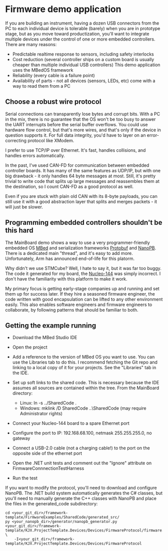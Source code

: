 # Firmware demo application

If you are building an instrument, having a dozen USB connectors from the PC to each
individual device is tolerable (barely) when you are in prototype stage, but as you move
toward productization, you'll want to integrate multiple devices under the control of 
one or more embedded controllers. There are many reasons:

- Predictable realtime response to sensors, including safety interlocks
- Cost reduction (several controller ships on a custom board is usually cheaper than multiple individual USB controllers) 
This demo application uses the MBedOS framework
- Reliability (every cable is a failure point)
- Availability of parts - not all devices (sensors, LEDs, etc) come with a way to read them from a PC

## Choose a robust wire protocol

Serial connections can transparently lose bytes and corrupt bits. With a PC in the mix, there is no guarantee
that the OS won't be too busy to answer the UART interrupts before the serial buffer overflows.
You could use hardware flow control, but that's more wires, and that's only if the device in
question supports it. For full data integrity, you'd have to layer on an error-correcting protocol
like XModem.

I prefer to use TCP/IP over Ethernet. It's fast, handles collisions, and handles errors automatically.

In the past, I've used CAN-FD for communication between embedded controller boards. It has many
of the same features as UDP/IP, but with one big drawback - it only handles 64 byte messages at most.
Still, it's pretty trivial to write code that splits up large messages and reassembles them
at the destination, so I count CAN-FD as a good protocol as well.

Even if you are stuck with plain old CAN with its 8-byte payloads, you can still
use it with a good abstraction layer that splits and merges packets - it will just be slower.

## Programming embedded controllers shouldn't be this hard

The MainBoard demo shows a way to use a very programmer-friendly embedded OS [MBed](https://os.mbed.com/)
and serialization frameworks [Protobuf](https://protobuf.dev/) and [NanoPB](https://github.com/nanopb/nanopb).
There is a dedicated main "thread", and it's easy to add more. Unfortunately, Arm has announced end-of-life
for this platorm.

Why didn't we use STMCube? Well, I hate to say it, but it was far too buggy. The code it generated
for my board, the [Nucleo-144](https://www.st.com/en/evaluation-tools/nucleo-f767zi.html) was simply
incorrect. I don't have the familiarity with this platform to make it work.

My primary focus is getting early-stage companies up and running and set them up for success later.
If they hire a seasoned firmware engineer, the code written with good encapsulation can
be lifted to any other environment easily. This also enables software engineers and firmware
engineers to collaborate, by following patterns that should be familiar to both.

## Getting the example running

- Download the MBed Studio IDE
- Open the project
- Add a reference to the version of MBed OS you want to use. You can use the Libraries tab to do this. I recommend fetching the Git repo and linking to a local copy of it for your projects. See the "Libraries" tab in the IDE.
- Set up soft links to the shared code. This is necessary because the IDE assumes all sources are contained within the tree. From the MainBoard directory:
    - Linux: ln -s ../SharedCode .
    - Windows: mklink /D SharedCode ..\SharedCode (may require Administrator rights)

- Connect your Nucleo-144 board to a spare Ethernet port
- Configure the port to IP: 192.168.68.100, netmask 255.255.255.0, no gateway
- Connect a USB-2.0 cable (not a charging cable!) to the port on the opposite side of the ethernet port
- Open the .NET unit tests and comment out the "Ignore" attribute on FirmwareConnnectionTestHarness
- Run the test

If you want to modify the protocol, you'll need to download and configure NanoPB. The .NET build system
automatically generates the C# classes, but you'll need to manually generate the C++ classes
with NanoPB and place the files in the generated_code subdirectory:
```
cd <your_git_dir>/framework-template/FirmwareExamples/SharedCode/generated_src/
py <your_nanopb_dir>/generator/nanopb_generator.py <your_git_dir>/framework-template/KJX.ProjectTemplate.Devices/Devices/FirmwareProtocol/firmware.proto \
    -I<your_git_dir>/framework-template/KJX.ProjectTemplate.Devices/Devices/FirmwareProtocol
```

